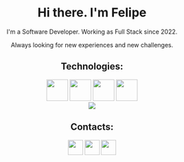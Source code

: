 <div align="center">
  
  <h1>Hi there. I'm Felipe</h1>
  <p>
    I'm a Software Developer. Working as Full Stack since 2022.
  </p>
  <p>
    Always looking for new experiences and new challenges.
  </p>
  <h2>Technologies:</h2>
  <div style="display: inline-block">
    <a href="https://devdocs.io/javascript/"><img height="50em" src="https://cdn.jsdelivr.net/gh/devicons/devicon/icons/javascript/javascript-original.svg" /></a>
    <a href="https://angular.io/docs/"><img height="50em" src="https://cdn.jsdelivr.net/gh/devicons/devicon/icons/angularjs/angularjs-plain.svg" /></a>
    <a href="https://php.net"><img height="50em" src="https://cdn.jsdelivr.net/gh/devicons/devicon/icons/php/php-original.svg" /></a>
    <a href="https://laravel.com/docs/11.x"><img height="50em" src="https://cdn.jsdelivr.net/gh/devicons/devicon/icons/laravel/laravel-original.svg" /></a>
  </div>

  <br/>
  
  <picture>
    <img src="https://github-readme-stats.vercel.app/api/top-langs/?username=FelipeSinnemann&layout=compact&theme=dark" />
  </picture>
    
  <br/>
  <h2>Contacts:</h2>
  <div>
    <a href="https://www.linkedin.com/in/felipe-sinnemann/"><img height="35em" src="https://img.shields.io/badge/LinkedIn-0077B5?style=for-the-badge&logo=linkedin&logoColor=black" /></a>
    <a href="https://twitter.com/felipeSinn_dev"><img height="35em" src="https://img.shields.io/badge/X/Twitter-0077B5?style=for-the-badge&logo=x&logoColor=black" /></a>
    <a href="https://www.instagram.com/felipesinndev/"><img height="35em" src="https://img.shields.io/badge/Instagram-0077B5?style=for-the-badge&logo=instagram&logoColor=black" /></a>
  </div>
  <br/>
</div>
